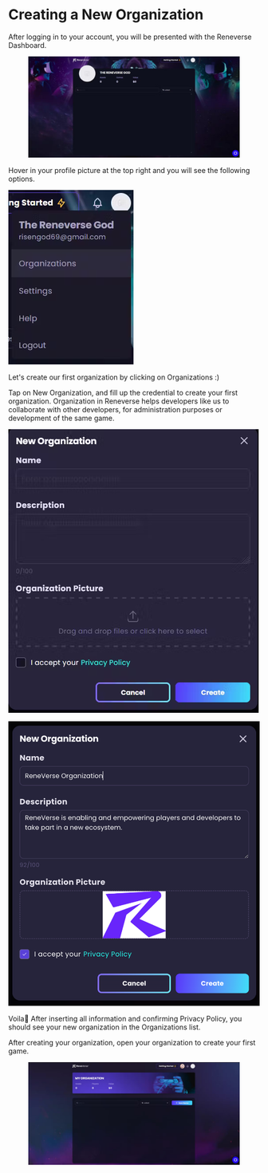# Creating a New Organization

After logging in to your account, you will be presented with the Reneverse Dashboard.

<figure><img src="../.gitbook/assets/image (33).png" alt=""><figcaption></figcaption></figure>

Hover in your profile picture at the top right and you will see the following options.

![](<../.gitbook/assets/image (26).png>)

Let's create our first organization by clicking on Organizations :)



Tap on New Organization, and fill up the credential to create your first organization. Organization in Reneverse helps developers like us to collaborate with other developers, for administration purposes or development of the same game.

![](<../.gitbook/assets/image (7).png>)

![](<../.gitbook/assets/image (25).png>)

Voila🎉 After inserting all information and confirming Privacy Policy, you should see your new organization in the Organizations list.

After creating your organization, open your organization to create your first game.

<figure><img src="../.gitbook/assets/image (9).png" alt=""><figcaption></figcaption></figure>

